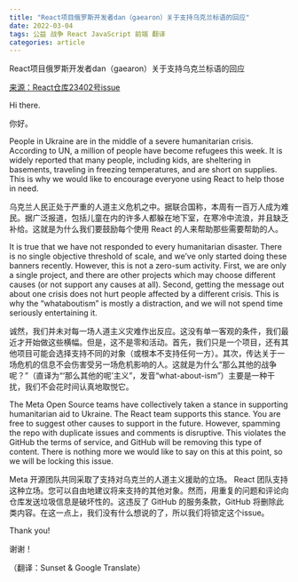 ```yaml
---
title: "React项目俄罗斯开发者dan（gaearon）关于支持乌克兰标语的回应"
date: 2022-03-04
tags: 公益 战争 React JavaScript 前端 翻译
categories: article
---
```


React项目俄罗斯开发者dan（gaearon）关于支持乌克兰标语的回应

[来源：React仓库23402号issue](https://github.com/facebook/react/issues/23402)

Hi there.

你好。

People in Ukraine are in the middle of a severe humanitarian crisis. According to UN, a million of people have become refugees this week. It is widely reported that many people, including kids, are sheltering in basements, traveling in freezing temperatures, and are short on supplies. This is why we would like to encourage everyone using React to help those in need.

乌克兰人民正处于严重的人道主义危机之中。据联合国称，本周有一百万人成为难民。据广泛报道，包括儿童在内的许多人都躲在地下室，在寒冷中流浪，并且缺乏补给。这就是为什么我们要鼓励每个使用 React 的人来帮助那些需要帮助的人。

It is true that we have not responded to every humanitarian disaster. There is no single objective threshold of scale, and we’ve only started doing these banners recently. However, this is not a zero-sum activity. First, we are only a single project, and there are other projects which may choose different causes (or not support any causes at all). Second, getting the message out about one crisis does not hurt people affected by a different crisis. This is why the “whataboutism” is mostly a distraction, and we will not spend time seriously entertaining it.

诚然，我们并未对每一场人道主义灾难作出反应。这没有单一客观的条件，我们最近才开始做这些横幅。但是，这不是零和活动。首先，我们只是一个项目，还有其他项目可能会选择支持不同的对象（或根本不支持任何一方）。其次，传达关于一场危机的信息不会伤害受另一场危机影响的人。这就是为什么“那么其他的战争呢？”（直译为“‘那么其他的呢’主义”，发音“what-about-ism”）主要是一种干扰，我们不会花时间认真地取悦它。

The Meta Open Source teams have collectively taken a stance in supporting humanitarian aid to Ukraine. The React team supports this stance. You are free to suggest other causes to support in the future. However, spamming the repo with duplicate issues and comments is disruptive. This violates the GitHub the terms of service, and GitHub will be removing this type of content. There is nothing more we would like to say on this at this point, so we will be locking this issue.

Meta 开源团队共同采取了支持对乌克兰的人道主义援助的立场。 React 团队支持这种立场。您可以自由地建议将来支持的其他对象。然而，用重复的问题和评论向仓库发送垃圾信息是破坏性的。这违反了 GitHub 的服务条款，GitHub 将删除此类内容。在这一点上，我们没有什么想说的了，所以我们将锁定这个issue。

Thank you!

谢谢！

（翻译：Sunset & Google Translate）
